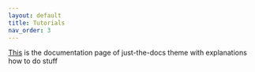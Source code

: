 ```yaml
---
layout: default
title: Tutorials
nav_order: 3
---
```


[This](https://pmarsceill.github.io/just-the-docs/docs/navigation-structure/) is the documentation page of just-the-docs theme with explanations how to do stuff
